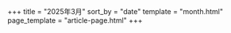 +++
title = "2025年3月"
sort_by = "date"
template = "month.html"
page_template = "article-page.html"
+++
